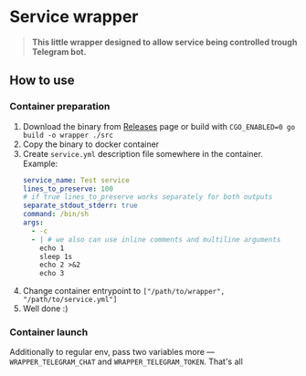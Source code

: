 # Service wrapper

> **This little wrapper designed to allow service being controlled trough Telegram bot.**

## How to use

### Container preparation

1. Download the binary from [Releases](/../../releases) page or build with `CGO_ENABLED=0 go build -o wrapper ./src`
1. Copy the binary to docker container
1. Create `service.yml` description file somewhere in the container. Example:
    ```yml
    service_name: Test service
    lines_to_preserve: 100
    # if true lines_to_preserve works separately for both outputs
    separate_stdout_stderr: true
    command: /bin/sh
    args:
      - -c
      - | # we also can use inline comments and multiline arguments
        echo 1
        sleep 1s
        echo 2 >&2
        echo 3
    ```
1. Change container entrypoint to `["/path/to/wrapper", "/path/to/service.yml"]`
1. Well done :)

### Container launch
Additionally to regular env, pass two variables more — `WRAPPER_TELEGRAM_CHAT` and `WRAPPER_TELEGRAM_TOKEN`. That's all
